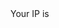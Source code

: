<!DOCTYPE html>
<html>
<head>
  <title>
    <?php echo $_SERVER['REMOTE_ADDR']; ?>
  </title>
</head>
<body>
  Your IP is <?php echo $_SERVER['REMOTE_ADDR']; ?>
</body>
</html>
